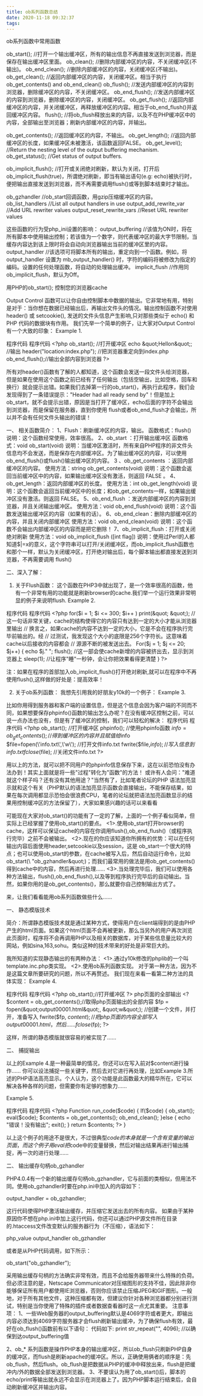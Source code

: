 ```yaml
---
title: ob系列函数总结
date: 2020-11-18 09:32:37
tags:
---
```


ob系列函数中常用函数

ob_start();            //打开一个输出缓冲区，所有的输出信息不再直接发送到浏览器，而是保存在输出缓冲区里面。
ob_clean();            //删除内部缓冲区的内容，不关闭缓冲区(不输出)。
ob_end_clean();        //删除内部缓冲区的内容，关闭缓冲区(不输出)。
ob_get_clean();        //返回内部缓冲区的内容，关闭缓冲区。相当于执行 ob_get_contents() and ob_end_clean()
ob_flush();            //发送内部缓冲区的内容到浏览器，删除缓冲区的内容，不关闭缓冲区。
ob_end_flush();        //发送内部缓冲区的内容到浏览器，删除缓冲区的内容，关闭缓冲区。
ob_get_flush();        //返回内部缓冲区的内容，并关闭缓冲区，再释放缓冲区的内容。相当于ob_end_flush()并返回缓冲区内容。
flush();               //将ob_flush释放出来的内容，以及不在PHP缓冲区中的内容，全部输出至浏览器；刷新内部缓冲区的内容，并输出。

ob_get_contents();     //返回缓冲区的内容，不输出。
ob_get_length();       //返回内部缓冲区的长度，如果缓冲区未被激活，该函数返回FALSE。
ob_get_level();        //Return the nesting level of the output buffering mechanism.
ob_get_status();       //Get status of output buffers.

ob_implicit_flush();   //打开或关闭绝对刷新，默认为关闭，打开后ob_implicit_flush(true)，所谓绝对刷新，即当有输出语句(e.g: echo)被执行时，便把输出直接发送到浏览器，而不再需要调用flush()或等到脚本结束时才输出。

ob_gzhandler               //ob_start回调函数，用gzip压缩缓冲区的内容。
ob_list_handlers           //List all output handlers in use
output_add_rewrite_var     //Add URL rewriter values
output_reset_rewrite_vars  //Reset URL rewriter values

这些函数的行为受php_ini设置的影响：
output_buffering       //该值为ON时，将在所有脚本中使用输出控制；若该值为一个数字，则代表缓冲区的最大字节限制，当缓存内容达到该上限时将会自动向浏览器输出当前的缓冲区里的内容。
output_handler         //该选项可将脚本所有的输出，重定向到一个函数。例如，将 output_handler 设置为 mb_output_handler() 时，字符的编码将被修改为指定的编码。设置的任何处理函数，将自动的处理输出缓冲。
implicit_flush         //作用同ob_implicit_flush，默认为Off。

用PHP的ob_start();
控制您的浏览器cache


Output Control 函数可以让你自由控制脚本中数据的输出。它非常地有用，特别是对于：当你想在数据已经输出后，再输出文件头的情况。输出控制函数不对使用 header() 或 setcookie(), 发送的文件头信息产生影响,只对那些类似于 echo() 和 PHP 代码的数据块有作用。
我们先举一个简单的例子，让大家对Output Control有一个大致的印象：
Example 1.

程序代码 程序代码
&lt;?php
ob_start(); //打开缓冲区
echo \&quot;Hellon\&quot;; //输出
header(&quot;location:index.php&quot;); //把浏览器重定向到index.php
ob_end_flush();//输出全部内容到浏览器
?&gt;


所有对header()函数有了解的人都知道，这个函数会发送一段文件头给浏览器，但是如果在使用这个函数之前已经有了任何输出（包括空输出，比如空格，回车和换行）就会提示出错。如果我们去掉第一行的ob_start()，再执行此程序，我们会发现得到了一条错误提示：&quot;Header had all ready send by&quot;！但是加上ob_start，就不会提示出错，原因是当打开了缓冲区，echo后面的字符不会输出到浏览器，而是保留在服务器，直到你使用 flush或者ob_end_flush才会输出，所以并不会有任何文件头输出的错误！


一、 相关函数简介：
1、Flush：刷新缓冲区的内容，输出。
函数格式：flush()
说明：这个函数经常使用，效率很高。
2、ob_start ：打开输出缓冲区
函数格式：void ob_start(void)
说明：当缓冲区激活时，所有来自PHP程序的非文件头信息均不会发送，而是保存在内部缓冲区。为了输出缓冲区的内容，可以使用ob_end_flush()或flush()输出缓冲区的内容。
3 、ob_get_contents ：返回内部缓冲区的内容。
使用方法：string ob_get_contents(void)
说明：这个函数会返回当前缓冲区中的内容，如果输出缓冲区没有激活，则返回 FALSE 。
4、ob_get_length：返回内部缓冲区的长度。
使用方法：int ob_get_length(void)
说明：这个函数会返回当前缓冲区中的长度；和ob_get_contents一样，如果输出缓冲区没有激活。则返回 FALSE。
5、ob_end_flush ：发送内部缓冲区的内容到浏览器，并且关闭输出缓冲区。
使用方法：void ob_end_flush(void)
说明：这个函数发送输出缓冲区的内容（如果有的话）。
6、ob_end_clean：删除内部缓冲区的内容，并且关闭内部缓冲区
使用方法：void ob_end_clean(void)
说明：这个函数不会输出内部缓冲区的内容而是把它删除！
7、ob_implicit_flush：打开或关闭绝对刷新
使用方法：void ob_implicit_flush ([int flag])
说明：使用过Perl的人都知道$|=x的意义，这个字符串可以打开/关闭缓冲区，而ob_implicit_flush函数也和那个一样，默认为关闭缓冲区，打开绝对输出后，每个脚本输出都直接发送到浏览器，不再需要调用 flush()


二、深入了解：

1. 关于Flush函数：
这个函数在PHP3中就出现了，是一个效率很高的函数，他有一个非常有用的功能就是刷新browser的cache.我们举一个运行效果非常明显的例子来说明flush.
Example 2.

程序代码 程序代码
&lt;?php
for($i = 1; $i &lt;= 300; $i++ ) print(&quot; &quot;);
// 这一句话非常关键，cache的结构使得它的内容只有达到一定的大小才能从浏览器里输出
// 换言之，如果cache的内容不达到一定的大小，它是不会在程序执行完毕前输出的。经
// 过测试，我发现这个大小的底限是256个字符长。这意味着cache以后接收的内容都会
// 源源不断的被发送出去。
For($j = 1; $j &lt;= 20; $j++) {
echo $j.&quot;
&quot;;
flush(); //这一部会使cache新增的内容被挤出去，显示到浏览器上
sleep(1); //让程序&quot;睡&quot;一秒钟，会让你把效果看得更清楚
}
?&gt;

注：如果在程序的首部加入ob_implicit_flush()打开绝对刷新,就可以在程序中不再使用flush(),这样做的好处是：提高效率！

2. 关于ob系列函数：
我想先引用我的好朋友y10k的一个例子：
Example 3.

比如你用得到服务器和客户端的设置信息，但是这个信息会因为客户端的不同而不同，如果想要保存phpinfo()函数的输出怎么办呢？在没有缓冲区控制之前，可以说一点办法也没有，但是有了缓冲区的控制，我们可以轻松的解决：
程序代码 程序代码
&lt;?php
ob_start(); //打开缓冲区
phpinfo(); //使用phpinfo函数
$info=ob_get_contents(); //得到缓冲区的内容并且赋值给$info
$file=fopen(\'info.txt\',\'w\'); //打开文件info.txt
fwrite($file,$info); //写入信息到info.txt
fclose($file); //关闭文件info.txt
?&gt;

 

用以上的方法，就可以把不同用户的phpinfo信息保存下来，这在以前恐怕没有办法办到！其实上面就是将一些&quot;过程&quot;转化为&quot;函数&quot;的方法！
或许有人会问：&quot;难道就这个样子吗？还有没有其他用途？&quot;当然有了，比如笔者论坛的PHP 语法加亮显示就和这个有关（PHP默认的语法加亮显示函数会直接输出，不能保存结果，如果在每次调用都显示恐怕会很浪费CPU，笔者的论坛就把语法加亮函数显示的结果用控制缓冲区的方法保留了），大家如果感兴趣的话可以来看看

可能现在大家对ob_start()的功能有了一定的了解，上面的一个例子看似简单，但实际上已经掌握了使用ob_start()的要点。
&lt;1&gt;.使用ob_start打开browser的cache，这样可以保证cache的内容在你调用flush(),ob_end_flush()（或程序执行完毕）之前不会被输出。
&lt;2&gt;.现在的你应该知道你所拥有的优势：可以在任何输出内容后面使用header,setcookie以及session，这是 ob_start一个很大的特点；也可以使用ob_start的参数，在cache被写入后，然后自动运行命令，比如ob_start(\ &quot;ob_gzhandler\&quot;)；而我们最常用的做法是用ob_get_contents()得到cache中的内容，然后再进行处理……
&lt;3&gt;.当处理完毕后，我们可以使用各种方法输出，flush(),ob_end_flush(),以及等到程序执行完毕后的自动输出。当然，如果你用的是ob_get_contents()，那么就要你自己控制输出方式了。

来，让我们看看能用ob系列函数做些什么……

一、 静态模版技术

简介：所谓静态模版技术就是通过某种方式，使得用户在client端得到的是由PHP产生的html页面。如果这个html页面不会再被更新，那么当另外的用户再次浏览此页面时，程序将不会再调用PHP以及相关的数据库，对于某些信息量比较大的网站，例如sina,163,sohu。类似这种的技术带来的好处是非常巨大的。

我所知道的实现静态输出的有两种办法：
&lt;1&gt;.通过y10k修改的phplib的一个叫template.inc.php类实现。
&lt;2&gt;.使用ob系列函数实现。
对于第一种方法，因为不是这篇文章所要研究的问题，所以不再赘述。
我们现在来看一看第二种方法的具体实现：
Example 4.


程序代码 程序代码
&lt;?php
ob_start();//打开缓冲区
?&gt;
php页面的全部输出
&lt;?
$content = ob_get_contents();//取得php页面输出的全部内容
$fp = fopen(&quot;output00001.html&quot;, &quot;w&quot;); //创建一个文件，并打开，准备写入
fwrite($fp, $content); //把php页面的内容全部写入output00001.html，然后……
fclose($fp);
?&gt;


这样，所谓的静态模版就很容易的被实现了……

二、 捕捉输出

以上的Example 4.是一种最简单的情况，你还可以在写入前对$content进行操作……
你可以设法捕捉一些关键字，然后去对它进行再处理，比如Example 3.所述的PHP语法高亮显示。个人认为，这个功能是此函数最大的精华所在，它可以解决各种各样的问题，但需要你有足够的想象力……

Example 5.

程序代码 程序代码
&lt;?php
Function run_code($code) {
    If($code) {
        ob_start();
        eval($code);
       $contents = ob_get_contents();
       ob_end_clean();
    }else {
       echo &quot;错误！没有输出&quot;;
       exit();
}
return $contents;
?&gt;
}

 

以上这个例子的用途不是很大，不过很典型$code的本身就是一个含有变量的输出页面，而这个例子用eval把$code中的变量替换，然后对输出结果再进行输出捕捉，再一次的进行处理……

二、 输出缓存句柄ob_gzhandler


PHP4.0.4有一个新的输出缓存句柄ob_gzhandler，它与前面的类相似，但用法不同。使用ob_gzhandler时要在php.ini中加入的内容如下：   

output_handler = ob_gzhandler;

这行代码使得PHP激活输出缓存，并压缩它发送出去的所有内容。
如果由于某种原因你不想在php.ini中加上这行代码，你还可以通过PHP源文件所在目录的.htaccess文件改变默认的服务器行为（不压缩），语法如下：    

php_value output_handler ob_gzhandler

或者是从PHP代码调用，如下所示：

ob_start(&quot;ob_gzhandler&quot;);

采用输出缓存句柄的方法确实非常有效，而且不会给服务器带来什么特殊的负荷。但必须注意的是，Netscape Communicator对压缩图形的支持不佳，因此除非你能够保证所有用户都使用IE浏览器，否则你应该禁止压缩JPEG和GIF图形。一般地，对于所有其他文件，这种压缩都有效，但建议你针对各种浏览器都分别进行测试，特别是当你使用了特殊的插件或者数据查看器时这一点尤其重要。
注意事项：
1、一些Web服务器的output_buffering默认是4069字符或者更大，即输出内容必须达到4069字符服务器才会flush刷新输出缓冲，为了确保flush有效，最好在ob_flush()函数前有以下语句：
代码如下:
print str_repeat(&quot;&quot;, 4096);  //以确保到达output_buffering值

2、ob_* 系列函数是操作PHP本身的输出缓冲区，所以ob_flush只刷新PHP自身的缓冲区，而flush是刷新apache的缓冲区。所以，正确使用俩者的顺序是：先ob_flush，然后flush。ob_flush是把数据从PHP的缓冲中释放出来，flush是把缓冲内/外的数据全部发送到浏览器。
3、不要误认为用了ob_start()后，脚本的echo/print等输出就永远不会显示在浏览器上了。因为PHP脚本运行结束后，会自动刷新缓冲区并输出内容。